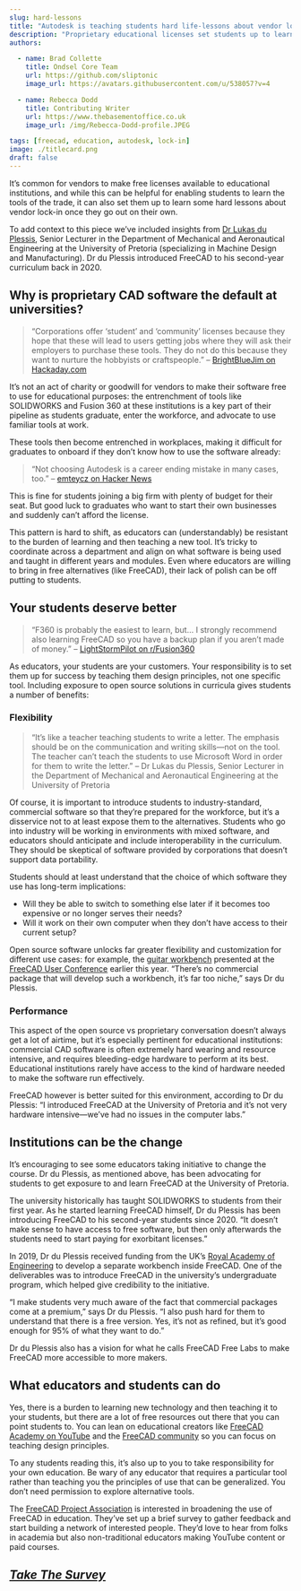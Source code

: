 ```yaml
---
slug: hard-lessons
title: "Autodesk is teaching students hard life-lessons about vendor lock-in"
description: "Proprietary educational licenses set students up to learn some hard lessons about vendor lock-in once they go out on their own."
authors:

  - name: Brad Collette
    title: Ondsel Core Team
    url: https://github.com/sliptonic
    image_url: https://avatars.githubusercontent.com/u/538057?v=4

  - name: Rebecca Dodd
    title: Contributing Writer
    url: https://www.thebasementoffice.co.uk
    image_url: /img/Rebecca-Dodd-profile.JPEG

tags: [freecad, education, autodesk, lock-in]
image: ./titlecard.png
draft: false
---
```


It’s common for vendors to make free licenses available to educational institutions, and while this can be helpful for enabling students to learn the tools of the trade, it can also set them up to learn some hard lessons about vendor lock-in once they go out on their own.

<!-- truncate -->

To add context to this piece we’ve included insights from [Dr Lukas du Plessis](https://za.linkedin.com/in/lukas-du-plessis-21424240), Senior Lecturer in the Department of Mechanical and Aeronautical Engineering at the University of Pretoria (specializing in Machine Design and Manufacturing). Dr du Plessis introduced FreeCAD to his second-year curriculum back in 2020.

## Why is proprietary CAD software the default at universities?

> “Corporations offer ‘student’ and ‘community’ licenses because they hope that these will lead to users getting jobs where they will ask their employers to purchase these tools. They do not do this because they want to nurture the hobbyists or craftspeople.” – [BrightBlueJim on Hackaday.com](https://hackaday.com/2020/09/16/autodesk-announces-major-changes-to-fusion0-personal-use-license-terms/#comment-6279614)

It’s not an act of charity or goodwill for vendors to make their software free to use for educational purposes: the entrenchment of tools like SOLIDWORKS and Fusion 360 at these institutions is a key part of their pipeline as students graduate, enter the workforce, and advocate to use familiar tools at work.

These tools then become entrenched in workplaces, making it difficult for graduates to onboard if they don’t know how to use the software already:

> “Not choosing Autodesk is a career ending mistake in many cases, too.” –  [emteycz on Hacker News](https://news.ycombinator.com/item?id=24505752)

This is fine for students joining a big firm with plenty of budget for their seat. But good luck to graduates who want to start their own businesses and suddenly can’t afford the license.

This pattern is hard to shift, as educators can (understandably) be resistant to the burden of learning and then teaching a new tool. It’s tricky to coordinate across a department and align on what software is being used and taught in different years and modules. Even where educators are willing to bring in free alternatives (like FreeCAD), their lack of polish can be off putting to students.

## Your students deserve better

> “F360 is probably the easiest to learn, but... I strongly recommend also learning FreeCAD so you have a backup plan if you aren’t made of money.” –  [LightStormPilot on r/Fusion360](https://www.reddit.com/r/Fusion360/comments/r88l8x/is_fusion360_hard_to_learn/hn6k5b3/)

As educators, your students are your customers. Your responsibility is to set them up for success by teaching them design principles, not one specific tool. Including exposure to open source solutions in curricula gives students a number of benefits:

### Flexibility

> “It’s like a teacher teaching students to write a letter. The emphasis should be on the communication and writing skills—not on the tool. The teacher can’t teach the students to use Microsoft Word in order for them to write the letter.” – Dr Lukas du Plessis, Senior Lecturer in the Department of Mechanical and Aeronautical Engineering at the University of Pretoria

Of course, it is important to introduce students to industry-standard, commercial software so that  they’re prepared for the workforce, but it’s a disservice not to at least expose them to the alternatives. Students who go into industry will be working in environments with mixed software, and educators should anticipate and include interoperability in the curriculum. They should be skeptical of software provided by corporations that doesn’t support data portability.

Students should at least understand that the choice of which software they use has long-term implications:

- Will they be able to switch to something else later if it becomes too expensive or no longer serves their needs?
- Will it work on their own computer when they don’t have access to their current setup?

Open source software unlocks far greater flexibility and customization for different use cases: for example, the [guitar workbench](https://www.youtube.com/watch?v=mxHr9sYNRUo) presented at the [FreeCAD User Conference](https://www.up.ac.za/mechanical-and-aeronautical-engineering/article/3136162/freecad-users-conference) earlier this year. “There’s no commercial package that will develop such a workbench, it’s far too niche,” says Dr du Plessis.

### Performance

This aspect of the open source vs proprietary conversation doesn’t always get a lot of airtime, but it’s especially pertinent for educational institutions: commercial CAD software is often extremely hard wearing and resource intensive, and requires bleeding-edge hardware to perform at its best. Educational institutions rarely have access to the kind of hardware needed to make the software run effectively.

FreeCAD however is better suited for this environment, according to Dr du Plessis: “I introduced FreeCAD at the University of Pretoria and it’s not very hardware intensive—we’ve had no issues in the computer labs.”

## Institutions can be the change

It’s encouraging to see some educators taking initiative to change the course. Dr du Plessis, as mentioned above, has been advocating for students to get exposure to and learn FreeCAD at the University of Pretoria.

The university historically has taught SOLIDWORKS to students from their first year. As he started learning FreeCAD himself, Dr du Plessis has been introducing FreeCAD to his second-year students since 2020. “It doesn’t make sense to have access to free software, but then only afterwards the students need to start paying for exorbitant licenses.”

In 2019, Dr du Plessis received funding from the UK’s [Royal Academy of Engineering](https://africaprize.raeng.org.uk/about-the-prize) to develop a separate workbench inside FreeCAD. One of the deliverables was to introduce FreeCAD in the university’s undergraduate program, which helped give credibility to the initiative.

“I make students very much aware of the fact that commercial packages come at a premium,” says Dr du Plessis. “I also push hard for them to understand that there is a free version. Yes, it’s not as refined, but it’s good enough for 95% of what they want to do.”

Dr du Plessis also has a vision for what he calls FreeCAD Free Labs to make FreeCAD more accessible to more makers.

## What educators and students can do

Yes, there is a burden to learning new technology and then teaching it to your students, but there are a lot of free resources out there that you can point students to. You can lean on educational creators like [FreeCAD Academy on YouTube](https://www.youtube.com/@FreeCADAcademy) and the [FreeCAD community](https://forum.freecad.org/viewforum.php?f=3) so you can focus on teaching design principles.

To any students reading this, it’s also up to you to take responsibility for your own education. Be wary of any educator that requires a particular tool rather than teaching you the principles of use that can be generalized. You don’t need permission to explore alternative tools.

The [FreeCAD Project Association](https://fpa.freecad.org/) is interested in broadening the use of FreeCAD in education. They’ve set up a brief survey to gather feedback and start building a network of interested people. They’d love to hear from folks in academia but also non-traditional educators making YouTube content or paid courses.

## *[Take The Survey](https://forms.gle/zXZFP5yf2ZwrnPbN7)*
